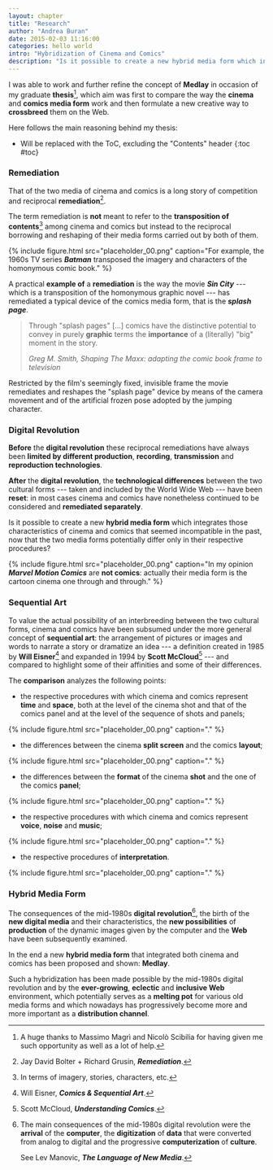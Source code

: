 ```yaml
---
layout: chapter
title: "Research"
author: "Andrea Buran"
date: 2015-02-03 11:16:00
categories: hello world
intro: "Hybridization of Cinema and Comics"
description: "Is it possible to create a new hybrid media form which integrates those characteristics of cinema and comics that seemed incompatible in the past, now that the two media forms potentially differ only in their respective procedures?"
---
```


I was able to work and further refine the concept of **Medlay** in occasion of my graduate **thesis**[^thanks], which aim was first to compare the way the **cinema** and **comics media form** work and then formulate a new creative way to **crossbreed** them on the Web.

Here follows the main reasoning behind my thesis:

+ Will be replaced with the ToC, excluding the "Contents" header
{:toc #toc}

### Remediation

That of the two media of cinema and comics is a long story of competition and reciprocal **remediation**[^remediation].

The term remediation is **not** meant to refer to the **transposition of contents**[^transposition] among cinema and comics but instead to the reciprocal borrowing and reshaping of their media forms carried out by both of them.

{% include figure.html src="placeholder_00.png" caption="For example, the 1960s TV series ***Batman*** transposed the imagery and characters of the homonymous comic book." %}

A practical **example of** a **remediation** is the way the movie ***Sin City*** --- which is a transposition of the homonymous graphic novel --- has remediated a typical device of the comics media form, that is the ***splash page***.

> Through "splash pages" [...] comics have the distinctive potential to convey in purely **graphic** terms the **importance** of a (literally) "big" moment in the story.
>
> <cite>Greg M. Smith, *Shaping The Maxx: adapting the comic book frame to television*</cite>

Restricted by the <quote>film's seemingly fixed, invisible frame</quote> the movie remediates and reshapes the "splash page" device by means of the camera movement and of the artificial frozen pose adopted by the jumping character.

### Digital Revolution

**Before** the **digital revolution** these reciprocal remediations have always been **limited by different production**, **recording**, **transmission** and **reproduction technologies**.

**After** the **digital revolution**, the **technological differences** between the two cultural forms --- taken and included by the World Wide Web --- have been **reset**: in most cases cinema and comics have nonetheless continued to be considered and **remediated separately**.

Is it possible to create a new **hybrid media form** which integrates those characteristics of cinema and comics that seemed incompatible in the past, now that the two media forms potentially differ only in their respective procedures?

{% include figure.html src="placeholder_00.png" caption="In my opinion ***Marvel Motion Comics*** are **not comics**: actually their media form is the cartoon cinema one through and through." %}

### Sequential Art

To value the actual possibility of an interbreeding between the two cultural forms, cinema and comics have been subsumed under the more general concept of **sequential art**: <quote>the arrangement of pictures or images and words to narrate a story or dramatize an idea</quote> --- a definition created in 1985 by **Will Eisner**[^source-1] and expanded in 1994 by **Scott McCloud**[^source-2] --- and compared to highlight some of their affinities and some of their differences.

The **comparison** analyzes the following points:

+ the respective procedures with which cinema and comics represent **time** and **space**, both at the level of the cinema shot and that of the comics panel and at the level of the sequence of shots and panels;

{% include figure.html src="placeholder_00.png" caption="." %}

+ the differences between the cinema **split screen** and the comics **layout**;

{% include figure.html src="placeholder_00.png" caption="." %}

+ the differences between the **format** of the cinema **shot** and the one of the comics **panel**;

{% include figure.html src="placeholder_00.png" caption="." %}

+ the respective procedures with which cinema and comics represent **voice**, **noise** and **music**;

{% include figure.html src="placeholder_00.png" caption="." %}

+ the respective procedures of **interpretation**.

{% include figure.html src="placeholder_00.png" caption="." %}

### Hybrid Media Form

The consequences of the mid-1980s **digital revolution**[^digital-revolution], the birth of the **new digital media** and their characteristics, the **new possibilities** of **production** of the dynamic images given by the computer and the **Web** have been subsequently examined.

In the end a new **hybrid media form** that integrated both cinema and comics has been proposed and shown: **Medlay**.

Such a hybridization has been made possible by the mid-1980s digital revolution and by the **ever-growing**, **eclectic** and **inclusive Web** environment, which potentially serves as a **melting pot** for various old media forms and which nowadays has progressively become more and more important as a **distribution channel**.





[^thanks]: A huge thanks to Massimo Magrì and Nicolò Scibilia for having given me such opportunity as well as a lot of help.

[^remediation]: Jay David Bolter + Richard Grusin, ***Remediation***.

[^transposition]: In terms of imagery, stories, characters, etc.

[^source-1]: Will Eisner, ***Comics & Sequential Art***.

[^source-2]: Scott McCloud, ***Understanding Comics***.

[^digital-revolution]: The main consequences of the mid-1980s digital revolution were the **arrival** of the **computer**, the **digitization** of **data** that were converted from analog to digital and the progressive **computerization** of **culture**. 

    See Lev Manovic, ***The Language of New Media***.